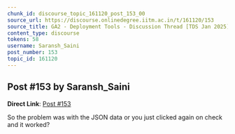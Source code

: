 ```yaml
---
chunk_id: discourse_topic_161120_post_153_00
source_url: https://discourse.onlinedegree.iitm.ac.in/t/161120/153
source_title: GA2 - Deployment Tools - Discussion Thread [TDS Jan 2025]
content_type: discourse
tokens: 58
username: Saransh_Saini
post_number: 153
topic_id: 161120
---
```


## Post #153 by Saransh_Saini

**Direct Link**: [Post #153](https://discourse.onlinedegree.iitm.ac.in/t/161120/153)

So the problem was with the JSON data or you just clicked again on check and it worked?
